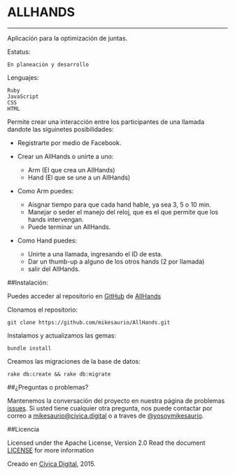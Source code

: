 # ALLHANDS
____
Aplicación para la optimización de juntas.

Estatus:

	En planeación y desarrollo
	
Lenguajes:

	Ruby
	JavaScript
	CSS
	HTML

Permite crear una interacción entre los participantes de una llamada dandote las siguinetes posibilidades:

* Registrarte por medio de Facebook.

* Crear un AllHands o unirte a uno: 
	* Arm (El que crea un AllHands)
	* Hand (El que se une a un AllHands)
	
* Como Arm puedes:
	* Aisgnar tiempo para que cada hand hable, ya sea 3, 5 o 10 min.
	* Manejar o seder el manejo del reloj, que es el que permite que los hands intervengan. 
	* Puede terminar un AllHands.
* Como Hand puedes:
	* Unirte a una llamada, ingresando el ID de esta.
	* Dar un thumb-up a alguno de los otros hands (2 por llamada)
	* salir del AllHands. 
	
##Instalación:

Puedes acceder al repositorio en [GitHub](https://github.com) de [AllHands](https://github.com/mikesaurio/AllHands)

Clonamos el repositorio:

    git clone https://github.com/mikesaurio/AllHands.git
        
Instalamos y actualizamos las gemas:

	bundle install
	
Creamos las migraciones de la base de datos:

	rake db:create && rake db:migrate 
		    

##¿Preguntas o problemas? 

Mantenemos la conversación del proyecto en nuestra página de problemas [issues](https://github.com/mikesaurio/AllHands/issues). Si usted tiene cualquier otra pregunta, nos puede contactar por correo a <mikesaurio@civica.digital> o a traves de [@yosoymikesaurio](https://twitter.com/yosoymikesaurio).

##Licencia

Licensed under the Apache License, Version 2.0 Read the document [LICENSE](http://www.apache.org/licenses/LICENSE-2.0) for more information

Creado en [Cívica Digital](http://www.civica.digital), 2015.
